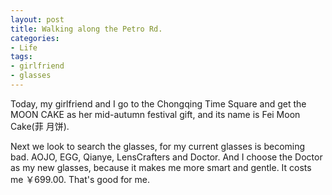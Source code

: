 ```yaml
---
layout: post
title: Walking along the Petro Rd.
categories:
- Life
tags:
- girlfriend
- glasses
---
```


Today, my girlfriend and I go to the Chongqing Time Square and get the MOON CAKE as her mid-autumn festival gift, and its name is Fei Moon Cake(菲 月饼).  

Next we look to search the glasses, for my current glasses is becoming bad. AOJO, EGG, Qianye, LensCrafters and Doctor. And I choose the Doctor as my new glasses, because it makes me more smart and gentle. It costs me ￥699.00. That's good for me.